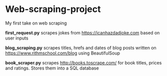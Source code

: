 # Web-scraping-project
My first take on web scraping

**first_request.py** scrapes jokes from https://icanhazdadjoke.com based on user inputs

**blog_scraping.py** scrapes titles, hrefs and dates of blog posts written on https://www.rithmschool.com/blog using BeautifulSoup

**book_scraper.py** scrapes http://books.toscrape.com/ for book titles, prices and ratings. Stores them into a SQL database
